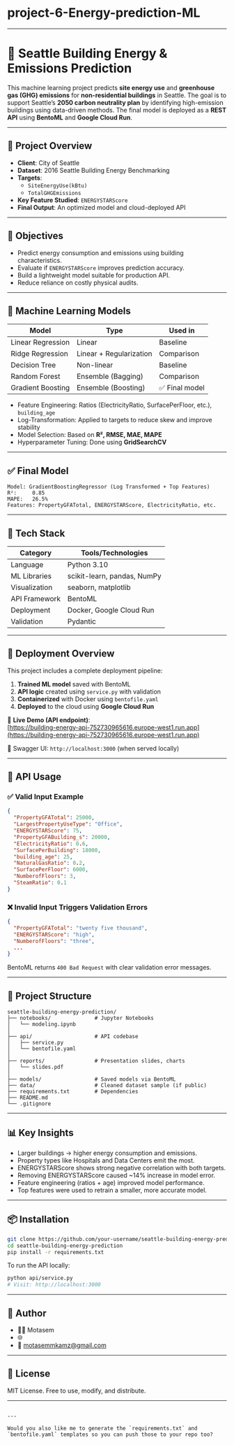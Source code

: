 # project-6-Energy-prediction-ML

---


# 🔋 Seattle Building Energy & Emissions Prediction

This machine learning project predicts **site energy use** and **greenhouse gas (GHG) emissions** for **non-residential buildings** in Seattle. The goal is to support Seattle’s **2050 carbon neutrality plan** by identifying high-emission buildings using data-driven methods. The final model is deployed as a **REST API** using **BentoML** and **Google Cloud Run**.

---

## 📌 Project Overview

- **Client**: City of Seattle  
- **Dataset**: 2016 Seattle Building Energy Benchmarking  
- **Targets**:  
  - `SiteEnergyUse(kBtu)`  
  - `TotalGHGEmissions`
- **Key Feature Studied**: `ENERGYSTARScore`
- **Final Output**: An optimized model and cloud-deployed API

---

## 🎯 Objectives

- Predict energy consumption and emissions using building characteristics.
- Evaluate if `ENERGYSTARScore` improves prediction accuracy.
- Build a lightweight model suitable for production API.
- Reduce reliance on costly physical audits.

---

## 🧠 Machine Learning Models

| Model              | Type        | Used in |
|-------------------|-------------|---------|
| Linear Regression | Linear      | Baseline |
| Ridge Regression  | Linear + Regularization | Comparison |
| Decision Tree     | Non-linear  | Baseline |
| Random Forest     | Ensemble (Bagging) | Comparison |
| Gradient Boosting | Ensemble (Boosting) | ✅ Final model |

- Feature Engineering: Ratios (ElectricityRatio, SurfacePerFloor, etc.), `building_age`
- Log-Transformation: Applied to targets to reduce skew and improve stability
- Model Selection: Based on **R², RMSE, MAE, MAPE**
- Hyperparameter Tuning: Done using **GridSearchCV**

---

## ✅ Final Model

```text
Model: GradientBoostingRegressor (Log Transformed + Top Features)
R²:     0.85  
MAPE:   26.5%  
Features: PropertyGFATotal, ENERGYSTARScore, ElectricityRatio, etc.
```

---

## 🧰 Tech Stack

| Category        | Tools/Technologies            |
|----------------|-------------------------------|
| Language       | Python 3.10                    |
| ML Libraries   | scikit-learn, pandas, NumPy    |
| Visualization  | seaborn, matplotlib            |
| API Framework  | BentoML                        |
| Deployment     | Docker, Google Cloud Run       |
| Validation     | Pydantic                       |

---

## 🚀 Deployment Overview

This project includes a complete deployment pipeline:

1. **Trained ML model** saved with BentoML
2. **API logic** created using `service.py` with validation
3. **Containerized** with Docker using `bentofile.yaml`
4. **Deployed** to the cloud using **Google Cloud Run**

🔗 **Live Demo (API endpoint)**:  
[https://building-energy-api-752730965616.europe-west1.run.app](https://building-energy-api-752730965616.europe-west1.run.app)

📘 Swagger UI: `http://localhost:3000` (when served locally)

---

## 🧪 API Usage

### ✅ Valid Input Example

```json
{
  "PropertyGFATotal": 25000,
  "LargestPropertyUseType": "Office",
  "ENERGYSTARScore": 75,
  "PropertyGFABuilding_s": 20000,
  "ElectricityRatio": 0.6,
  "SurfacePerBuilding": 18000,
  "building_age": 25,
  "NaturalGasRatio": 0.2,
  "SurfacePerFloor": 6000,
  "NumberofFloors": 3,
  "SteamRatio": 0.1
}
```

### ❌ Invalid Input Triggers Validation Errors

```json
{
  "PropertyGFATotal": "twenty five thousand",
  "ENERGYSTARScore": "high",
  "NumberofFloors": "three",
  ...
}
```

BentoML returns `400 Bad Request` with clear validation error messages.

---

## 📁 Project Structure

```
seattle-building-energy-prediction/
├── notebooks/              # Jupyter Notebooks
│   └── modeling.ipynb
│
├── api/                    # API codebase
│   ├── service.py
│   └── bentofile.yaml
│
├── reports/                # Presentation slides, charts
│   └── slides.pdf
│
├── models/                 # Saved models via BentoML
├── data/                   # Cleaned dataset sample (if public)
├── requirements.txt        # Dependencies
├── README.md
└── .gitignore
```

---

## 📊 Key Insights

- Larger buildings → higher energy consumption and emissions.
- Property types like Hospitals and Data Centers emit the most.
- ENERGYSTARScore shows strong negative correlation with both targets.
- Removing ENERGYSTARScore caused ~14% increase in model error.
- Feature engineering (ratios + age) improved model performance.
- Top features were used to retrain a smaller, more accurate model.

---

## 📦 Installation

```bash
git clone https://github.com/your-username/seattle-building-energy-prediction.git
cd seattle-building-energy-prediction
pip install -r requirements.txt
```

To run the API locally:
```bash
python api/service.py
# Visit: http://localhost:3000
```

---

## 📝 Author

- 👨‍💻 Motasem 
- 🌐 
- 📧 motasemmkamz@gmail.com

---

## 📜 License

MIT License. Free to use, modify, and distribute.

---
```

---

Would you also like me to generate the `requirements.txt` and `bentofile.yaml` templates so you can push those to your repo too?
